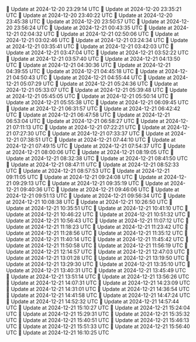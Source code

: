 🔄 Update at 2024-12-20 23:29:14 UTC
🔄 Update at 2024-12-20 23:35:21 UTC
🔄 Update at 2024-12-20 23:40:22 UTC
🔄 Update at 2024-12-20 23:45:38 UTC
🔄 Update at 2024-12-20 23:50:57 UTC
🔄 Update at 2024-12-20 23:56:24 UTC
🔄 Update at 2024-12-21 00:43:35 UTC
🔄 Update at 2024-12-21 02:04:32 UTC
🔄 Update at 2024-12-21 02:50:06 UTC
🔄 Update at 2024-12-21 03:02:46 UTC
🔄 Update at 2024-12-21 03:24:34 UTC
🔄 Update at 2024-12-21 03:35:41 UTC
🔄 Update at 2024-12-21 03:42:03 UTC
🔄 Update at 2024-12-21 03:47:04 UTC
🔄 Update at 2024-12-21 03:52:22 UTC
🔄 Update at 2024-12-21 03:57:40 UTC
🔄 Update at 2024-12-21 04:13:50 UTC
🔄 Update at 2024-12-21 04:30:36 UTC
🔄 Update at 2024-12-21 04:39:55 UTC
🔄 Update at 2024-12-21 04:45:18 UTC
🔄 Update at 2024-12-21 04:50:43 UTC
🔄 Update at 2024-12-21 04:55:44 UTC
🔄 Update at 2024-12-21 05:07:29 UTC
🔄 Update at 2024-12-21 05:24:36 UTC
🔄 Update at 2024-12-21 05:33:07 UTC
🔄 Update at 2024-12-21 05:39:48 UTC
🔄 Update at 2024-12-21 05:45:05 UTC
🔄 Update at 2024-12-21 05:50:14 UTC
🔄 Update at 2024-12-21 05:55:38 UTC
🔄 Update at 2024-12-21 06:09:45 UTC
🔄 Update at 2024-12-21 06:31:57 UTC
🔄 Update at 2024-12-21 06:42:42 UTC
🔄 Update at 2024-12-21 06:47:58 UTC
🔄 Update at 2024-12-21 06:53:04 UTC
🔄 Update at 2024-12-21 06:58:27 UTC
🔄 Update at 2024-12-21 07:11:13 UTC
🔄 Update at 2024-12-21 07:22:21 UTC
🔄 Update at 2024-12-21 07:27:30 UTC
🔄 Update at 2024-12-21 07:33:37 UTC
🔄 Update at 2024-12-21 07:38:51 UTC
🔄 Update at 2024-12-21 07:44:10 UTC
🔄 Update at 2024-12-21 07:49:15 UTC
🔄 Update at 2024-12-21 07:54:37 UTC
🔄 Update at 2024-12-21 08:00:06 UTC
🔄 Update at 2024-12-21 08:19:05 UTC
🔄 Update at 2024-12-21 08:32:38 UTC
🔄 Update at 2024-12-21 08:41:50 UTC
🔄 Update at 2024-12-21 08:47:11 UTC
🔄 Update at 2024-12-21 08:52:33 UTC
🔄 Update at 2024-12-21 08:57:53 UTC
🔄 Update at 2024-12-21 09:11:05 UTC
🔄 Update at 2024-12-21 09:24:08 UTC
🔄 Update at 2024-12-21 09:29:13 UTC
🔄 Update at 2024-12-21 09:35:19 UTC
🔄 Update at 2024-12-21 09:40:36 UTC
🔄 Update at 2024-12-21 09:46:06 UTC
🔄 Update at 2024-12-21 09:51:13 UTC
🔄 Update at 2024-12-21 09:56:34 UTC
🔄 Update at 2024-12-21 10:08:38 UTC
🔄 Update at 2024-12-21 10:26:50 UTC
🔄 Update at 2024-12-21 10:35:51 UTC
🔄 Update at 2024-12-21 10:41:10 UTC
🔄 Update at 2024-12-21 10:46:22 UTC
🔄 Update at 2024-12-21 10:51:32 UTC
🔄 Update at 2024-12-21 10:56:43 UTC
🔄 Update at 2024-12-21 11:07:12 UTC
🔄 Update at 2024-12-21 11:18:23 UTC
🔄 Update at 2024-12-21 11:23:42 UTC
🔄 Update at 2024-12-21 11:28:56 UTC
🔄 Update at 2024-12-21 11:35:12 UTC
🔄 Update at 2024-12-21 11:40:14 UTC
🔄 Update at 2024-12-21 11:45:42 UTC
🔄 Update at 2024-12-21 11:50:58 UTC
🔄 Update at 2024-12-21 11:56:19 UTC
🔄 Update at 2024-12-21 12:14:57 UTC
🔄 Update at 2024-12-21 12:47:03 UTC
🔄 Update at 2024-12-21 13:01:28 UTC
🔄 Update at 2024-12-21 13:19:50 UTC
🔄 Update at 2024-12-21 13:29:30 UTC
🔄 Update at 2024-12-21 13:35:10 UTC
🔄 Update at 2024-12-21 13:40:31 UTC
🔄 Update at 2024-12-21 13:45:49 UTC
🔄 Update at 2024-12-21 13:51:14 UTC
🔄 Update at 2024-12-21 13:56:26 UTC
🔄 Update at 2024-12-21 14:07:31 UTC
🔄 Update at 2024-12-21 14:23:09 UTC
🔄 Update at 2024-12-21 14:31:01 UTC
🔄 Update at 2024-12-21 14:36:54 UTC
🔄 Update at 2024-12-21 14:41:58 UTC
🔄 Update at 2024-12-21 14:47:24 UTC
🔄 Update at 2024-12-21 14:52:32 UTC
🔄 Update at 2024-12-21 14:57:44 UTC
🔄 Update at 2024-12-21 15:10:27 UTC
🔄 Update at 2024-12-21 15:24:04 UTC
🔄 Update at 2024-12-21 15:29:31 UTC
🔄 Update at 2024-12-21 15:35:32 UTC
🔄 Update at 2024-12-21 15:40:51 UTC
🔄 Update at 2024-12-21 15:46:13 UTC
🔄 Update at 2024-12-21 15:51:33 UTC
🔄 Update at 2024-12-21 15:56:40 UTC
🔄 Update at 2024-12-21 16:10:25 UTC
